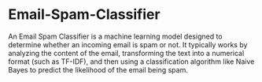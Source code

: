 # Email-Spam-Classifier
An Email Spam Classifier is a machine learning model designed to determine whether an incoming email is spam or not. It typically works by analyzing the content of the email, transforming the text into a numerical format (such as TF-IDF), and then using a classification algorithm like Naive Bayes to predict the likelihood of the email being spam.

